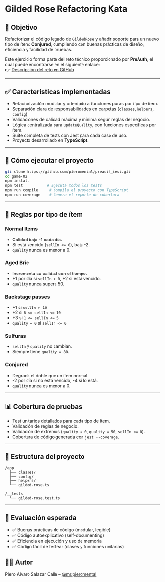 # Gilded Rose Refactoring Kata

## 🧠 Objetivo

Refactorizar el código legado de `GildedRose` y añadir soporte para un nuevo tipo de ítem: **Conjured**, cumpliendo con buenas prácticas de diseño, eficiencia y facilidad de pruebas.

Este ejercicio forma parte del reto técnico proporcionado por **PreAuth**, el cual puede encontrarse en el siguiente enlace:  
👉 [Descripción del reto en GitHub](https://github.com/preauth-io/challenge/tree/main/game-02)


---

## ✅ Características implementadas

- Refactorización modular y orientado a funciones puras por tipo de ítem.
- Separación clara de responsabilidades en carpetas (`classes`, `helpers`, `config`).
- Validaciones de calidad máxima y mínima según reglas del negocio.
- Lógica centralizada para `updateQuality`, con funciones específicas por ítem.
- Suite completa de tests con Jest para cada caso de uso.
- Proyecto desarrollado en **TypeScript**.

---

## 🚀 Cómo ejecutar el proyecto

```bash
git clone https://github.com/pieromental/preauth_test.git
cd game-02
npm install
npm test           # Ejecuta todos los tests
npm run compile     # Compila el proyecto con TypeScript
npm run coverage    # Genera el reporte de cobertura
```

---

## 🧪 Reglas por tipo de ítem

### Normal Items
- Calidad baja -1 cada día.
- Si está vencido (`sellIn <= 0`), baja -2.
- `quality` nunca es menor a 0.

### Aged Brie
- Incrementa su calidad con el tiempo.
- +1 por día si `sellIn > 0`, +2 si está vencido.
- `quality` nunca supera 50.

### Backstage passes
- +1 si `sellIn > 10`
- +2 si `6 <= sellIn <= 10`
- +3 si `1 <= sellIn <= 5`
- `quality = 0` si `sellIn <= 0`

### Sulfuras
- `sellIn` y `quality` no cambian.
- Siempre tiene `quality = 80`.

### Conjured
- Degrada el doble que un ítem normal.
- -2 por día si no está vencido, -4 si lo está.
- `quality` nunca es menor a 0.

---

## 📊 Cobertura de pruebas

- Test unitarios detallados para cada tipo de ítem.
- Validación de reglas de negocio.
- Validación de extremos (`quality = 0`, `quality = 50`, `sellIn <= 0`).
- Cobertura de código generada con `jest --coverage`.

---

## 📂 Estructura del proyecto

```
/app
  ├── classes/
  ├── config/
  ├── helpers/
  └── gilded-rose.ts

/__tests
  └── gilded-rose.test.ts
```

---

## 🤝 Evaluación esperada

- ✅ Buenas prácticas de código (modular, legible)
- ✅ Código autoexplicativo (self-documenting)
- ✅ Eficiencia en ejecución y uso de memoria
- ✅ Código fácil de testear (clases y funciones unitarias)

## 👨‍💻 Autor

Piero Alvaro Salazar Calle – [@mr.pieromental](https://github.com/mr.pieromental)
